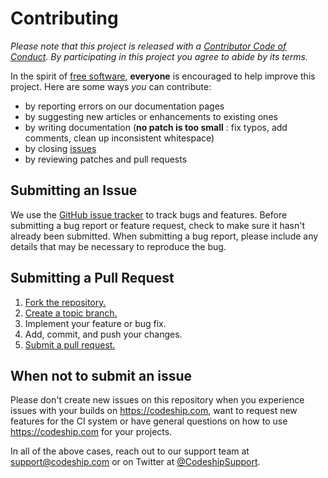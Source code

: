 # Contributing

*Please note that this project is released with a [Contributor Code of Conduct](CODE_OF_CONDUCT.md). By participating in this project you agree to abide by its terms.*

In the spirit of [free software][free-sw], **everyone** is encouraged to help improve this project. Here are some ways *you* can contribute:

* by reporting errors on our documentation pages
* by suggesting new articles or enhancements to existing ones
* by writing documentation (**no patch is too small** : fix typos, add comments, clean up inconsistent whitespace)
* by closing [issues][issues]
* by reviewing patches and pull requests

## Submitting an Issue
We use the [GitHub issue tracker][issues] to track bugs and features. Before submitting a bug report or feature request, check to make sure it hasn't already been submitted. When submitting a bug report, please include any details that may be necessary to reproduce the bug.

## Submitting a Pull Request
1. [Fork the repository.][fork]
2. [Create a topic branch.][branch]
3. Implement your feature or bug fix.
4. Add, commit, and push your changes.
5. [Submit a pull request.][pr]

## When not to submit an issue

Please don't create new issues on this repository when you experience issues with your builds on https://codeship.com, want to request new features for the CI system or have general questions on how to use https://codeship.com for your projects.

In all of the above cases, reach out to our support team at support@codeship.com or on Twitter at [@CodeshipSupport](https://twitter.com/CodeshipSupport).

[free-sw]: http://www.fsf.org/licensing/essays/free-sw.html
[issues]: https://github.com/codeship-library/google-cloud-deployment/issues
[gist]: https://gist.github.com/
[fork]: http://help.github.com/fork-a-repo/
[branch]: https://github.com/blog/1377-create-and-delete-branches
[pr]: http://help.github.com/send-pull-requests/
